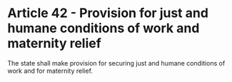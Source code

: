 # Article 42 - Provision for just and humane conditions of work and maternity relief

The state shall make provision for securing just and humane conditions of work and for maternity relief.